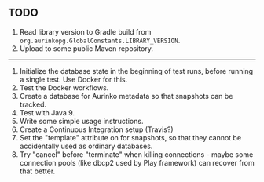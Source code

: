 ## TODO

1. Read library version to Gradle build from `org.aurinkopg.GlobalConstants.LIBRARY_VERSION`.
1. Upload to some public Maven repository.
---
1. Initialize the database state in the beginning of test runs, before running a single test. Use Docker for this.
1. Test the Docker workflows.
1. Create a database for Aurinko metadata so that snapshots can be tracked.
1. Test with Java 9.
1. Write some simple usage instructions.
1. Create a Continuous Integration setup (Travis?)
1. Set the "template" attribute on for snapshots, so that they cannot be accidentally used as ordinary databases.
1. Try "cancel" before "terminate" when killing connections - maybe some connection pools (like dbcp2 used by Play framework) can recover from that better.

